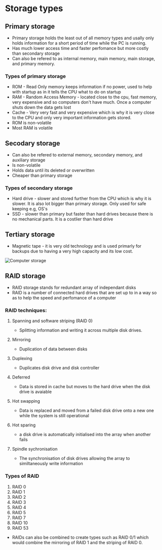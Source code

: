 # Storage types
 
## Primary storage
  * Primary storage holds the least out of all memory types and usally only holds information for a short period of time         while the PC is running.
  * Has much lower access time and faster perfomance but more costly than secondary storage 
  * Can also be refered to as internal memory, main memory, main storage, and primary memory. 

### Types of primary storage 
  * ROM - Read Only memory keeps information if no power, used to help with startup as in it tells the CPU what to do on         startup
  * RAM - Random Access Memory - located close to the cpu, fast memory, very expensive and so computers don't have much.         Once a computer shuts down the data gets lost
  * Cache - Very very fast and very expensive which is why it is very close to the CPU and only very important information       gets stored.
  * ROM is non-volatile
  * Most RAM is volatile 
  
## Secodary storage
* Can also be refered to external memory, secondary memory, and auxiliary storage
* Is non-volatile
* Holds data until its deleted or overwritten 
* Cheaper than primary storage 

### Types of secondary storage 
  * Hard drive - slower and stored further from the CPU which is why it is slower. It is also lot bigger than primary storage. Only used for safe keeping e.g, OS's
  * SSD  - slower than primary but faster than hard drives because there is no mechanical parts. It is a costlier than hard drive
  
## Tertiary storage
  * Magnetic tape - it is very old technology and is used primarly for backups due to having a very high capacity and its low cost.
  
  
![Computer storage](https://www.computerhope.com/jargon/s/storage.jpg)  
 

## RAID storage 
* RAID storage stands for redundant array of independant disks 
* RAID is a number of connected hard drives that are set up to in a way so as to help the speed and perfomance of a computer

### RAID techniques:
 1. Spanning and software striping (RAID 0)
     - Splitting information and writing it across multiple disk drives. 
    
 2. Mirroring 
     - Duplication of data between disks 
 
 3. Duplexing
     - Duplicates disk drive and disk controller 
    
 4. Deferred
     - Data is stored in cache but moves to the hard drive when the disk drive is avaiable 
    
 5. Hot swapping
     - Data is replaced and moved from a failed disk drive onto a new one while the system is still operational
    
 6. Hot sparing
    - a disk drive is automatically initialised into the array when another fails
    
 7. Spindle sychronisation 
      - The synchronisation of disk drives allowing the array to similtaneously write information  
 
### Types of RAID 
1. RAID 0
2. RAID 1
3. RAID 2
4. RAID 3
5. RAID 4
6. RAID 5
7. RAID 7
8. RAID 10
9. RAID 53

* RAIDs can also be combined to create types such as RAID 0/1 which would combine the mirroring of RAID 1 and the striping 
of RAID 0. 
